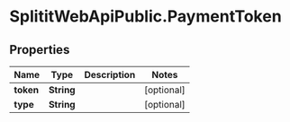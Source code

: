 # SplititWebApiPublic.PaymentToken

## Properties

Name | Type | Description | Notes
------------ | ------------- | ------------- | -------------
**token** | **String** |  | [optional] 
**type** | **String** |  | [optional] 


